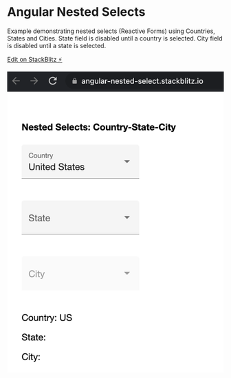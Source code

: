 # Angular Nested Selects

Example demonstrating nested selects (Reactive Forms) using Countries, States and Cities. State field is disabled until a country is selected. City field is disabled until a state is selected.

[Edit on StackBlitz ⚡️](https://stackblitz.com/edit/angular-nested-select)

<p align="center">
  <img src="angular-nested-select.png" alt="Angular Nested Selects">
</p>
